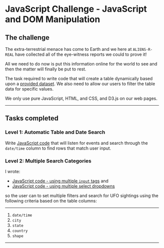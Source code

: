 # JavaScript Challenge - JavaScript and DOM Manipulation

## The challenge

The extra-terrestrial menace has come to Earth and we here at `ALIENS-R-REAL` have collected all of the eye-witness reports we could to prove it!

All we need to do now is put this information online for the world to see and then the matter will finally be put to rest.

The task required to write code that will create a table dynamically based upon a [provided dataset](UFO-level-1/static/js/data.js). We also need to allow our users to filter the table data for specific values. 

We only use pure JavaScript, HTML, and CSS, and D3.js on our web pages.
<hr></hr>

## Tasks completed

### Level 1: Automatic Table and Date Search 

Write [JavaScript code](UFO-level-1/static/js/app.js) that will listen for events and search through the `date/time` column to find rows that match user input.

### Level 2: Multiple Search Categories

I wrote:
* [JavaScript code - using multiple `input` tags](UFO-level-2-Input_filter_method/static/js/app.js) and
* [JavaScript code - using multiple select dropdowns](UFO-level-2-Select_filter_method/static/js/app.js)

so the user can to set multiple filters and search for UFO sightings using the following criteria based on the table columns:
- - -
  1. `date/time`
  2. `city`
  3. `state`
  4. `country`
  5. `shape`
- - -
